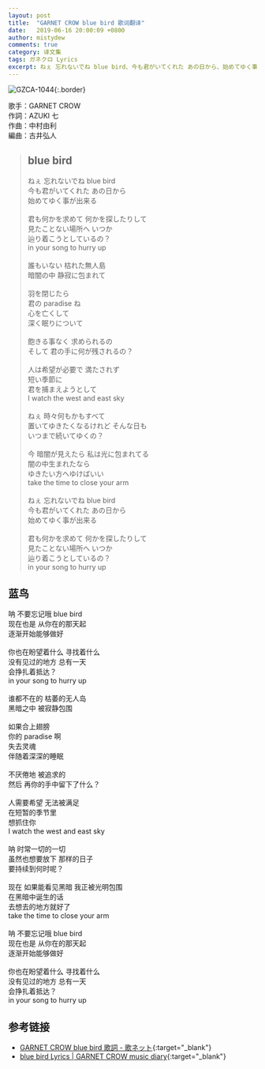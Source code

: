 ```yaml
---
layout: post
title:  "GARNET CROW blue bird 歌词翻译"
date:   2019-06-16 20:00:09 +0800
author: mistydew
comments: true
category: 译文集
tags: ガネクロ Lyrics
excerpt: ねぇ 忘れないでね blue bird、今も君がいてくれた あの日から、始めてゆく事が出来る。
---
```

![GZCA-1044](https://crowsub.github.io/assets/images/discography/single/GZCA-1044.jpg){:.border}

歌手：GARNET CROW<br>
作詞：AZUKI 七<br>
作曲：中村由利<br>
編曲：古井弘人

<blockquote class="lyric-original">
  <h2>blue bird</h2>
  <p>
    ねぇ 忘れないでね blue bird<br>
    今も君がいてくれた あの日から<br>
    始めてゆく事が出来る<br>
    <br>
    君も何かを求めて 何かを探したりして<br>
    見たことない場所へ いつか<br>
    辿り着こうとしているの？<br>
    in your song to hurry up<br>
    <br>
    誰もいない 枯れた無人島<br>
    暗闇の中 静寂に包まれて<br>
    <br>
    羽を閉じたら<br>
    君の paradise ね<br>
    心を亡くして<br>
    深く眠りについて<br>
    <br>
    飽きる事なく 求められるの<br>
    そして 君の手に何が残されるの？<br>
    <br>
    人は希望が必要で 満たされず<br>
    短い季節に<br>
    君を捕まえようとして<br>
    I watch the west and east sky<br>
    <br>
    ねぇ 時々何もかもすべて<br>
    置いてゆきたくなるけれど そんな日も<br>
    いつまで続いてゆくの？<br>
    <br>
    今 暗闇が見えたら 私は光に包まれてる<br>
    闇の中生まれたなら<br>
    ゆきたい方へゆけばいい<br>
    take the time to close your arm<br>
    <br>
    ねぇ 忘れないでね blue bird<br>
    今も君がいてくれた あの日から<br>
    始めてゆく事が出来る<br>
    <br>
    君も何かを求めて 何かを探したりして<br>
    見たことない場所へ いつか<br>
    辿り着こうとしているの？<br>
    in your song to hurry up
  </p>
</blockquote>

<div class="lyric-translation">
  <h2>蓝鸟</h2>
  <p>
    呐 不要忘记哦 blue bird<br>
    现在也是 从你在的那天起<br>
    逐渐开始能够做好<br>
    <br>
    你也在盼望着什么 寻找着什么<br>
    没有见过的地方 总有一天<br>
    会挣扎着抵达？<br>
    in your song to hurry up<br>
    <br>
    谁都不在的 枯萎的无人岛<br>
    黑暗之中 被寂静包围<br>
    <br>
    如果合上翅膀<br>
    你的 paradise 啊<br>
    失去灵魂<br>
    伴随着深深的睡眠<br>
    <br>
    不厌倦地 被追求的<br>
    然后 再你的手中留下了什么？<br>
    <br>
    人需要希望 无法被满足<br>
    在短暂的季节里<br>
    想抓住你<br>
    I watch the west and east sky<br>
    <br>
    呐 时常一切的一切<br>
    虽然也想要放下 那样的日子<br>
    要持续到何时呢？<br>
    <br>
    现在 如果能看见黑暗 我正被光明包围<br>
    在黑暗中诞生的话<br>
    去想去的地方就好了<br>
    take the time to close your arm<br>
    <br>
    呐 不要忘记哦 blue bird<br>
    现在也是 从你在的那天起<br>
    逐渐开始能够做好<br>
    <br>
    你也在盼望着什么 寻找着什么<br>
    没有见过的地方 总有一天<br>
    会挣扎着抵达？<br>
    in your song to hurry up
  </p>
</div>

## 参考链接

* [GARNET CROW blue bird 歌詞 - 歌ネット](https://www.uta-net.com/song/20135){:target="_blank"}
* [blue bird Lyrics \| GARNET CROW music diary](https://crowsub.github.io/lyrics/original/blue%20bird.html){:target="_blank"}
